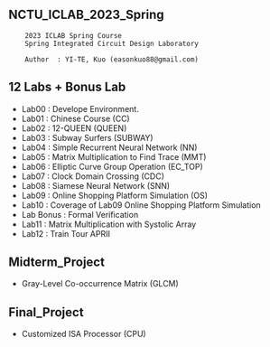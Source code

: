 ## NCTU_ICLAB_2023_Spring

        2023 ICLAB Spring Course
        Spring Integrated Circuit Design Laboratory
        
        Author  : YI-TE, Kuo (easonkuo88@gmail.com) 


## 12 Labs + Bonus Lab
  - Lab00 : Develope Environment.
  - Lab01 : Chinese Course (CC)
  - Lab02 : 12-QUEEN (QUEEN)
  - Lab03 : Subway Surfers (SUBWAY)
  - Lab04 : Simple Recurrent Neural Network (NN)
  - Lab05 : Matrix Multiplication to Find Trace (MMT)
  - Lab06 : Elliptic Curve Group Operation (EC_TOP)
  - Lab07 : Clock Domain Crossing (CDC)
  - Lab08 : Siamese Neural Network (SNN)
  - Lab09 : Online Shopping Platform Simulation (OS)
  - Lab10 : Coverage of Lab09 Online Shopping Platform Simulation
  - Lab Bonus : Formal Verification
  - Lab11 : Matrix Multiplication with Systolic Array 
  - Lab12 : Train Tour APRII
   

## Midterm_Project
  - Gray-Level Co-occurrence Matrix (GLCM)


## Final_Project
  - Customized ISA Processor (CPU)


